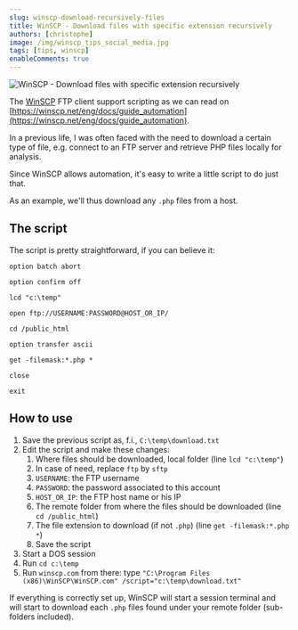 ```yaml
---
slug: winscp-download-recursively-files
title: WinSCP - Download files with specific extension recursively
authors: [christophe]
image: /img/winscp_tips_social_media.jpg
tags: [tips, winscp]
enableComments: true
---
```

![WinSCP - Download files with specific extension recursively](/img/winscp_tips_banner.jpg)

The [WinSCP](https://winscp.net/) FTP client support scripting as we can read on [https://winscp.net/eng/docs/guide_automation](https://winscp.net/eng/docs/guide_automation).

In a previous life, I was often faced with the need to download a certain type of file, e.g. connect to an FTP server and retrieve PHP files locally for analysis.

Since WinSCP allows automation, it's easy to write a little script to do just that.

As an example, we'll thus download any `.php` files from a host.

<!-- truncate -->

## The script

The script is pretty straightforward, if you can believe it:

```text
option batch abort

option confirm off

lcd "c:\temp"

open ftp://USERNAME:PASSWORD@HOST_OR_IP/

cd /public_html

option transfer ascii

get -filemask:*.php *

close

exit
```

## How to use

1. Save the previous script as, f.i., `C:\temp\download.txt`
2. Edit the script and make these changes:
   1. Where files should be downloaded, local folder (line `lcd "c:\temp"`)
   2. In case of need, replace `ftp` by `sftp`
   3. `USERNAME`: the FTP username
   4. `PASSWORD`: the password associated to this account
   5. `HOST_OR_IP`: the FTP host name or his IP
   6. The remote folder from where the files should be downloaded (line `cd /public_html`)
   7. The file extension to download (if not `.php`) (line `get -filemask:*.php *`)
   8. Save the script
3. Start a DOS session
4. Run `cd c:\temp`
5. Run `winscp.com` from there: type `"C:\Program Files (x86)\WinSCP\WinSCP.com" /script="c:\temp\download.txt"`

If everything is correctly set up, WinSCP will start a session terminal and will start to download each `.php` files found under your remote folder (sub-folders included).
